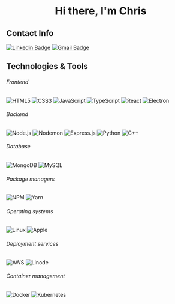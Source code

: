 <h1 align="center">
Hi there, I'm Chris
</h1>

## Contact Info

[![Linkedin Badge](https://img.shields.io/badge/-christophertoumanian-blue?style=flat-square&logo=Linkedin&logoColor=white&link=https://www.linkedin.com/in/christopher-toumanian-169aa953/)](https://www.linkedin.com/in/christopher-toumanian-169aa953/)
[![Gmail Badge](https://img.shields.io/badge/-cctoumanian@gmail.com-c14438?style=flat-square&logo=Gmail&logoColor=white&link=mailto:cctoumanian@gmail.com)](mailto:cctoumanian@gmail.com)

## Technologies & Tools

###### Frontend

![HTML5](https://img.shields.io/badge/-HTML5-000000?style=flat&logo=HTML5)
![CSS3](https://img.shields.io/badge/-CSS3-000000?style=flat&logo=CSS3&logoColor=1572B6)
![JavaScript](https://img.shields.io/badge/-JavaScript-000000?style=flat&logo=javascript)
![TypeScript](https://img.shields.io/badge/-TypeScript-000000?style=flat&logo=typescript&logoColor=007ACC)
![React](https://img.shields.io/badge/-React-000000?style=flat&logo=React&logoColor=61DAFB)
![Electron](https://img.shields.io/badge/-Electron-000000?style=flat&logo=Electron&logoColor=61DAFB)

###### Backend

![Node.js](https://img.shields.io/badge/-Node.js-000000?style=flat&logo=Node.js&logoColor=339933)
![Nodemon](https://img.shields.io/badge/-Nodemon-000000?style=flat&logo=Nodemon&logoColor=76D04B)
![Express.js](https://img.shields.io/badge/-Express.js-000000?style=flat&logo=Express.js&logoColor=76D04B)
![Python](https://img.shields.io/badge/-Python-000000?style=flat&logo=Python&logoColor=339933)
![C++](https://img.shields.io/badge/-C++-000000?style=flat&logo=C++&logoColor=339933)

###### Database

![MongoDB](https://img.shields.io/badge/-MongoDB-000000?style=flat&logo=MongoDB&logoColor=47A248)
![MySQL](https://img.shields.io/badge/-MySQL-000000?style=flat&logo=MySQL&logoColor=76D04B)

###### Package managers

![NPM](https://img.shields.io/badge/-NPM-000000?style=flat&logo=NPM&logoColor=CB3837)
![Yarn](https://img.shields.io/badge/-Yarn-000000?style=flat&logo=Yarn&logoColor=2C8EBB)

###### Operating systems

![Linux](https://img.shields.io/badge/-Linux-000000?style=flat&logo=Linux&logoColor=FCC624)
![Apple](https://img.shields.io/badge/-macOS-000000?style=flat&logo=Apple&logoColor=999999)

###### Deployment services

![AWS](https://img.shields.io/badge/-AWS-000000?style=flat&logo=Amazon%20AWS&logoColor=FFFFFF)
![Linode](https://img.shields.io/badge/-Linode-000000?style=flat&logo=Linode&logoColor=FFFFFF)

###### Container management

![Docker](https://img.shields.io/badge/-Docker-000000?style=flat&logo=Docker&logoColor=2496ED)
![Kubernetes](https://img.shields.io/badge/-Kubernetes-000000?style=flat&logo=Kubernetes&logoColor=326CE5)

